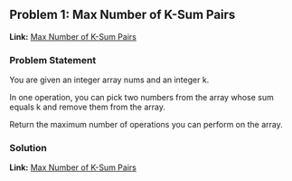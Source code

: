 ## Problem 1: Max Number of K-Sum Pairs

**Link:** [Max Number of K-Sum Pairs](https://leetcode.com/problems/max-number-of-k-sum-pairs/solutions/?envType=study-plan-v2&envId=leetcode-75)  

### Problem Statement
You are given an integer array nums and an integer k.

In one operation, you can pick two numbers from the array whose sum equals k and remove them from the array.

Return the maximum number of operations you can perform on the array.

 

### Solution

**Link:** [Max Number of K-Sum Pairs](https://leetcode.com/problems/max-number-of-k-sum-pairs/solutions/6483129/optimized-two-pointers-approach-java-by-tbkq6) 